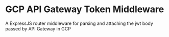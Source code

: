 # GCP API Gateway Token Middleware
A ExpressJS router middleware for parsing and attaching the jwt body passed by API Gateway in GCP
